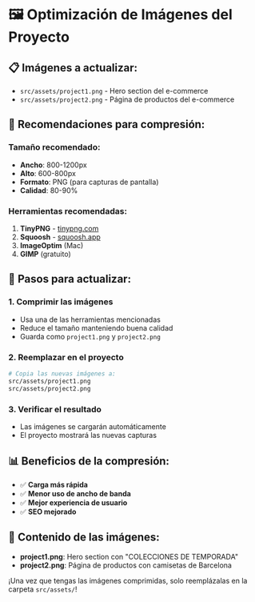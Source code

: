 # 🖼️ Optimización de Imágenes del Proyecto

## 📋 **Imágenes a actualizar:**
- `src/assets/project1.png` - Hero section del e-commerce
- `src/assets/project2.png` - Página de productos del e-commerce

## 🎯 **Recomendaciones para compresión:**

### **Tamaño recomendado:**
- **Ancho**: 800-1200px
- **Alto**: 600-800px
- **Formato**: PNG (para capturas de pantalla)
- **Calidad**: 80-90%

### **Herramientas recomendadas:**
1. **TinyPNG** - [tinypng.com](https://tinypng.com)
2. **Squoosh** - [squoosh.app](https://squoosh.app)
3. **ImageOptim** (Mac)
4. **GIMP** (gratuito)

## 🚀 **Pasos para actualizar:**

### 1. **Comprimir las imágenes**
- Usa una de las herramientas mencionadas
- Reduce el tamaño manteniendo buena calidad
- Guarda como `project1.png` y `project2.png`

### 2. **Reemplazar en el proyecto**
```bash
# Copia las nuevas imágenes a:
src/assets/project1.png
src/assets/project2.png
```

### 3. **Verificar el resultado**
- Las imágenes se cargarán automáticamente
- El proyecto mostrará las nuevas capturas

## 📊 **Beneficios de la compresión:**
- ✅ **Carga más rápida**
- ✅ **Menor uso de ancho de banda**
- ✅ **Mejor experiencia de usuario**
- ✅ **SEO mejorado**

## 🎨 **Contenido de las imágenes:**
- **project1.png**: Hero section con "COLECCIONES DE TEMPORADA"
- **project2.png**: Página de productos con camisetas de Barcelona

¡Una vez que tengas las imágenes comprimidas, solo reemplázalas en la carpeta `src/assets/`!
